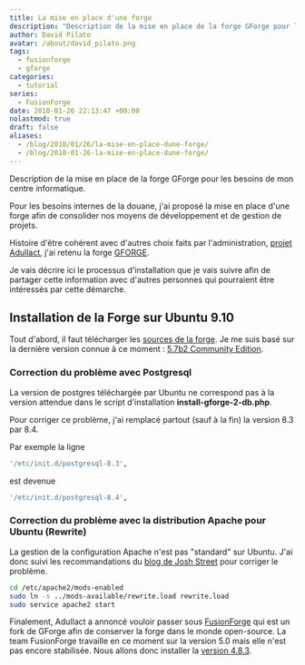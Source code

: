 ```yaml
---
title: La mise en place d'une forge
description: "Description de la mise en place de la forge GForge pour les besoins de mon centre informatique."
author: David Pilato
avatar: /about/david_pilato.png
tags:
  - fusionforge
  - gforge
categories:
  - tutorial
series:
  - FusionForge
date: 2010-01-26 22:13:47 +00:00
nolastmod: true
draft: false
aliases:
  - /blog/2010/01/26/la-mise-en-place-dune-forge/
  - /blog/2010-01-26-la-mise-en-place-dune-forge/
---
```


Description de la mise en place de la forge GForge pour les besoins de mon centre informatique.

<!--more-->

Pour les besoins internes de la douane, j'ai proposé la mise en place d'une forge afin de consolider nos moyens de développement et de gestion de projets.

Histoire d'être cohérent avec d'autres choix faits par l'administration, [projet Adullact](http://adullact.net/), j'ai retenu la forge [GFORGE](http://gforge.org/).

Je vais décrire ici le processus d'installation que je vais suivre afin de partager cette information avec d'autres personnes qui pourraient être intéressés par cette démarche.

## Installation de la Forge sur Ubuntu 9.10

Tout d'abord, il faut télécharger les [sources de la forge](http://gforgegroup.com/es/download.php). Je me suis basé sur la dernière version connue à ce moment : [5.7b2 Community Edition](http://gforgegroup.com/dl/install-gforge-ce-57b2-src.zip).

### Correction du problème avec Postgresql

La version de postgres téléchargée par Ubuntu ne correspond pas à la version attendue dans le script d'installation **install-gforge-2-db.php**.

Pour corriger ce problème, j'ai remplacé partout (sauf à la fin) la version 8.3 par 8.4.

Par exemple la ligne

```sh
'/etc/init.d/postgresql-8.3',
```

est devenue

```sh
'/etc/init.d/postgresql-8.4',
```

### Correction du problème avec la distribution Apache pour Ubuntu (Rewrite)

La gestion de la configuration Apache n'est pas "standard" sur Ubuntu. J'ai donc suivi les recommandations du [blog de Josh Street](http://josh.st/2005/03/06/ubuntu-apache-and-making-mod_rewrite-happy/) pour corriger le problème.

```sh
cd /etc/apache2/mods-enabled
sudo ln -s ../mods-available/rewrite.load rewrite.load
sudo service apache2 start
```

Finalement, Adullact a annoncé vouloir passer sous [FusionForge](http://fusionforge.org/) qui est un fork de GForge afin de conserver la forge dans le monde open-source. La team FusionForge travaille en ce moment sur la version 5.0 mais elle n'est pas encore stabilisée. Nous allons donc installer la [version 4.8.3](http://fusionforge.org/frs/?group_id=6).
